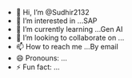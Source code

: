 - 👋 Hi, I’m @Sudhir2132
- 👀 I’m interested in ...SAP
- 🌱 I’m currently learning ...Gen AI
- 💞️ I’m looking to collaborate on ...
- 📫 How to reach me ...By email
- 😄 Pronouns: ...
- ⚡ Fun fact: ...

<!---
Sudhir2132/Sudhir2132 is a ✨ special ✨ repository because its `README.md` (this file) appears on your GitHub profile.
You can click the Preview link to take a look at your changes.
--->
